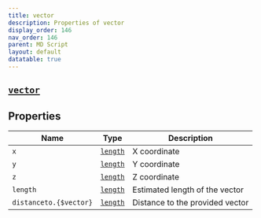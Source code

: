 ```yaml
---
title: vector
description: Properties of vector
display_order: 146
nav_order: 146
parent: MD Script
layout: default
datatable: true
---
```


##  [`vector`](./vector.html) 


## Properties

| Name | Type | Description |
|------|------|-------------|
| `x` | [`length`](./length.html) | X coordinate |
| `y` | [`length`](./length.html) | Y coordinate |
| `z` | [`length`](./length.html) | Z coordinate |
| `length` | [`length`](./length.html) | Estimated length of the vector |
| `distanceto.{$vector}` | [`length`](./length.html) | Distance to the provided vector |




